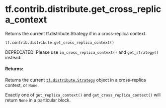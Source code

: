 <div itemscope itemtype="http://developers.google.com/ReferenceObject">
<meta itemprop="name" content="tf.contrib.distribute.get_cross_replica_context" />
<meta itemprop="path" content="Stable" />
</div>

# tf.contrib.distribute.get_cross_replica_context

Returns the current tf.distribute.Strategy if in a cross-replica context.

``` python
tf.contrib.distribute.get_cross_replica_context()
```

<!-- Placeholder for "Used in" -->

DEPRECATED: Please use `in_cross_replica_context()` and
`get_strategy()` instead.

#### Returns:

Returns the current <a href="../../../tf/distribute/Strategy.md"><code>tf.distribute.Strategy</code></a> object in a cross-replica
context, or `None`.

Exactly one of `get_replica_context()` and `get_cross_replica_context()`
will return `None` in a particular block.
